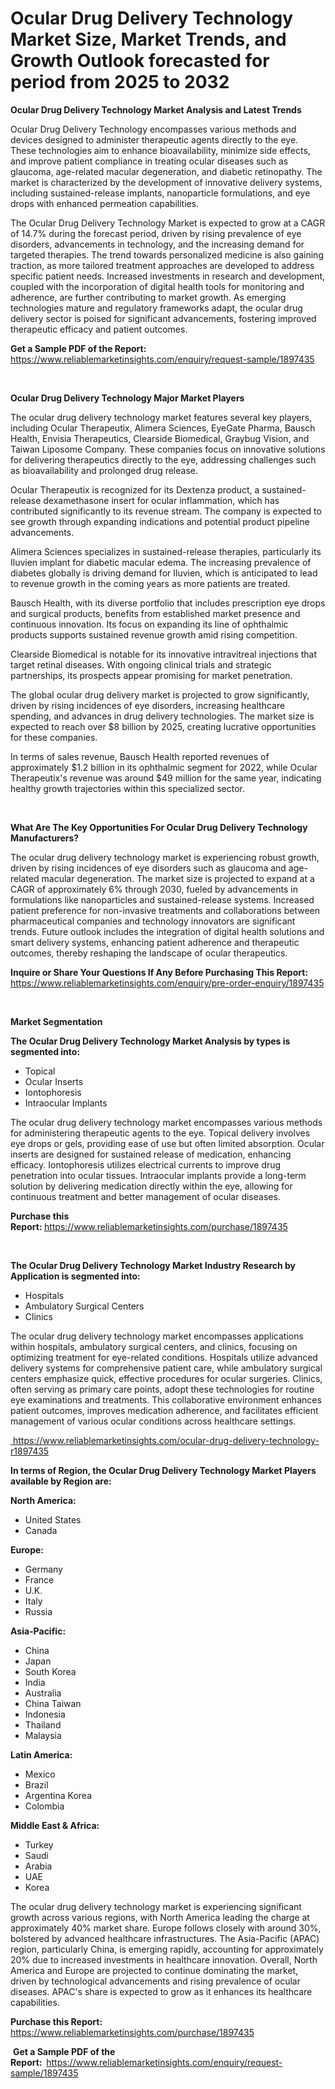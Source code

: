 <p><h1>Ocular Drug Delivery Technology Market Size, Market Trends, and Growth Outlook forecasted for period from 2025 to 2032</h1></p><p><strong>Ocular Drug Delivery Technology Market Analysis and Latest Trends</strong></p>
<p><p>Ocular Drug Delivery Technology encompasses various methods and devices designed to administer therapeutic agents directly to the eye. These technologies aim to enhance bioavailability, minimize side effects, and improve patient compliance in treating ocular diseases such as glaucoma, age-related macular degeneration, and diabetic retinopathy. The market is characterized by the development of innovative delivery systems, including sustained-release implants, nanoparticle formulations, and eye drops with enhanced permeation capabilities.</p><p>The Ocular Drug Delivery Technology Market is expected to grow at a CAGR of 14.7% during the forecast period, driven by rising prevalence of eye disorders, advancements in technology, and the increasing demand for targeted therapies. The trend towards personalized medicine is also gaining traction, as more tailored treatment approaches are developed to address specific patient needs. Increased investments in research and development, coupled with the incorporation of digital health tools for monitoring and adherence, are further contributing to market growth. As emerging technologies mature and regulatory frameworks adapt, the ocular drug delivery sector is poised for significant advancements, fostering improved therapeutic efficacy and patient outcomes.</p></p>
<p><strong>Get a Sample PDF of the Report:&nbsp;</strong> <a href="https://www.reliablemarketinsights.com/enquiry/request-sample/1897435?utm_campaign=2788&utm_medium=2&utm_source=Github&utm_content=ia&utm_term=19042025&utm_id=ocular-drug-delivery-technology">https://www.reliablemarketinsights.com/enquiry/request-sample/1897435</a></p>
<p>&nbsp;</p>
<p><strong>Ocular Drug Delivery Technology Major Market Players</strong></p>
<p><p>The ocular drug delivery technology market features several key players, including Ocular Therapeutix, Alimera Sciences, EyeGate Pharma, Bausch Health, Envisia Therapeutics, Clearside Biomedical, Graybug Vision, and Taiwan Liposome Company. These companies focus on innovative solutions for delivering therapeutics directly to the eye, addressing challenges such as bioavailability and prolonged drug release.</p><p>Ocular Therapeutix is recognized for its Dextenza product, a sustained-release dexamethasone insert for ocular inflammation, which has contributed significantly to its revenue stream. The company is expected to see growth through expanding indications and potential product pipeline advancements.</p><p>Alimera Sciences specializes in sustained-release therapies, particularly its Iluvien implant for diabetic macular edema. The increasing prevalence of diabetes globally is driving demand for Iluvien, which is anticipated to lead to revenue growth in the coming years as more patients are treated.</p><p>Bausch Health, with its diverse portfolio that includes prescription eye drops and surgical products, benefits from established market presence and continuous innovation. Its focus on expanding its line of ophthalmic products supports sustained revenue growth amid rising competition.</p><p>Clearside Biomedical is notable for its innovative intravitreal injections that target retinal diseases. With ongoing clinical trials and strategic partnerships, its prospects appear promising for market penetration.</p><p>The global ocular drug delivery market is projected to grow significantly, driven by rising incidences of eye disorders, increasing healthcare spending, and advances in drug delivery technologies. The market size is expected to reach over $8 billion by 2025, creating lucrative opportunities for these companies.</p><p>In terms of sales revenue, Bausch Health reported revenues of approximately $1.2 billion in its ophthalmic segment for 2022, while Ocular Therapeutix's revenue was around $49 million for the same year, indicating healthy growth trajectories within this specialized sector.</p></p>
<p>&nbsp;</p>
<p><strong>What Are The Key Opportunities For Ocular Drug Delivery Technology Manufacturers?</strong></p>
<p><p>The ocular drug delivery technology market is experiencing robust growth, driven by rising incidences of eye disorders such as glaucoma and age-related macular degeneration. The market size is projected to expand at a CAGR of approximately 6% through 2030, fueled by advancements in formulations like nanoparticles and sustained-release systems. Increased patient preference for non-invasive treatments and collaborations between pharmaceutical companies and technology innovators are significant trends. Future outlook includes the integration of digital health solutions and smart delivery systems, enhancing patient adherence and therapeutic outcomes, thereby reshaping the landscape of ocular therapeutics.</p></p>
<p><strong>Inquire or Share Your Questions If Any Before Purchasing This Report:</strong> <a href="https://www.reliablemarketinsights.com/enquiry/pre-order-enquiry/1897435?utm_campaign=2788&utm_medium=2&utm_source=Github&utm_content=ia&utm_term=19042025&utm_id=ocular-drug-delivery-technology">https://www.reliablemarketinsights.com/enquiry/pre-order-enquiry/1897435</a></p>
<p>&nbsp;</p>
<p><strong>Market Segmentation</strong></p>
<p><strong>The Ocular Drug Delivery Technology Market Analysis by types is segmented into:</strong></p>
<p><ul><li>Topical</li><li>Ocular Inserts</li><li>Iontophoresis</li><li>Intraocular Implants</li></ul></p>
<p><p>The ocular drug delivery technology market encompasses various methods for administering therapeutic agents to the eye. Topical delivery involves eye drops or gels, providing ease of use but often limited absorption. Ocular inserts are designed for sustained release of medication, enhancing efficacy. Iontophoresis utilizes electrical currents to improve drug penetration into ocular tissues. Intraocular implants provide a long-term solution by delivering medication directly within the eye, allowing for continuous treatment and better management of ocular diseases.</p></p>
<p><strong>Purchase this Report:&nbsp;</strong><a href="https://www.reliablemarketinsights.com/purchase/1897435?utm_campaign=2788&utm_medium=2&utm_source=Github&utm_content=ia&utm_term=19042025&utm_id=ocular-drug-delivery-technology">https://www.reliablemarketinsights.com/purchase/1897435</a></p>
<p>&nbsp;</p>
<p><strong>The Ocular Drug Delivery Technology Market Industry Research by Application is segmented into:</strong></p>
<p><ul><li>Hospitals</li><li>Ambulatory Surgical Centers</li><li>Clinics</li></ul></p>
<p><p>The ocular drug delivery technology market encompasses applications within hospitals, ambulatory surgical centers, and clinics, focusing on optimizing treatment for eye-related conditions. Hospitals utilize advanced delivery systems for comprehensive patient care, while ambulatory surgical centers emphasize quick, effective procedures for ocular surgeries. Clinics, often serving as primary care points, adopt these technologies for routine eye examinations and treatments. This collaborative environment enhances patient outcomes, improves medication adherence, and facilitates efficient management of various ocular conditions across healthcare settings.</p></p>
<p><a href="https://www.reliablemarketinsights.com/ocular-drug-delivery-technology-r1897435?utm_campaign=2788&utm_medium=2&utm_source=Github&utm_content=ia&utm_term=19042025&utm_id=ocular-drug-delivery-technology">&nbsp;https://www.reliablemarketinsights.com/ocular-drug-delivery-technology-r1897435</a></p>
<p><strong>In terms of Region, the Ocular Drug Delivery Technology Market Players available by Region are:</strong></p>
<p>
    <p> <strong> North America: </strong>
        <ul>
            <li>United States</li>
            <li>Canada</li>
        </ul>
        </p> 
    <p> <strong> Europe: </strong>
        <ul>
            <li>Germany</li>
            <li>France</li>
            <li>U.K.</li>
            <li>Italy</li>
            <li>Russia</li>
        </ul>
        </p> 
    <p> <strong> Asia-Pacific: </strong>
        <ul>
            <li>China</li>
            <li>Japan</li>
            <li>South Korea</li>
            <li>India</li>
            <li>Australia</li>
            <li>China Taiwan</li>
            <li>Indonesia</li>
            <li>Thailand</li>
            <li>Malaysia</li>
        </ul>
        </p> 
    <p> <strong> Latin America: </strong>
        <ul>
            <li>Mexico</li>
            <li>Brazil</li>
            <li>Argentina Korea</li>
            <li>Colombia</li>
        </ul>
        </p> 
    <p> <strong> Middle East & Africa: </strong>
        <ul>
            <li>Turkey</li>
            <li>Saudi</li>
            <li>Arabia</li>
            <li>UAE</li>
            <li>Korea</li>
        </ul>
    </p>
    </p>
<p><p>The ocular drug delivery technology market is experiencing significant growth across various regions, with North America leading the charge at approximately 40% market share. Europe follows closely with around 30%, bolstered by advanced healthcare infrastructures. The Asia-Pacific (APAC) region, particularly China, is emerging rapidly, accounting for approximately 20% due to increased investments in healthcare innovation. Overall, North America and Europe are projected to continue dominating the market, driven by technological advancements and rising prevalence of ocular diseases. APAC's share is expected to grow as it enhances its healthcare capabilities.</p></p>
<p><strong>Purchase this Report: </strong><a href="https://www.reliablemarketinsights.com/purchase/1897435?utm_campaign=2788&utm_medium=2&utm_source=Github&utm_content=ia&utm_term=19042025&utm_id=ocular-drug-delivery-technology">https://www.reliablemarketinsights.com/purchase/1897435</a></p>
<p>&nbsp;<strong>Get a Sample PDF of the Report:&nbsp;&nbsp;</strong><a href="https://www.reliablemarketinsights.com/enquiry/request-sample/1897435?utm_campaign=2788&utm_medium=2&utm_source=Github&utm_content=ia&utm_term=19042025&utm_id=ocular-drug-delivery-technology">https://www.reliablemarketinsights.com/enquiry/request-sample/1897435</a></p>
<p><strong></strong></p>
<p><p></p><p></p><p></p></p>